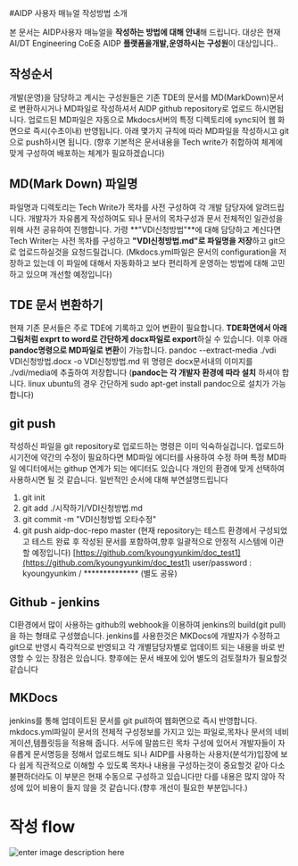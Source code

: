 ﻿#AIDP 사용자 매뉴얼 작성방법 소개

본 문서는 AIDP사용자 매뉴얼을 **작성하는 방법에 대해 안내**해 드립니다.
대상은 현재 AI/DT Engineering CoE중 AIDP **플랫폼을개발,운영하시는 구성원**이 대상입니다..


## 작성순서

개발(운영)을 담당하고 계시는 구성원들은 기존 TDE의 문서를 MD(MarkDown)문서로 변환하시거나 MD파일로 작성하셔서 AIDP github repository로 업로드 하시면됩니다.
업로드된 MD파일은 자동으로 Mkdocs서버의 특정 디렉토리에 sync되어 웹 화면으로 즉시(수초이내) 반영됩니다.
아래 몇가지 규칙에 따라 MD파일을 작성하시고 git으로 push하시면 됩니다.
(향후 기본적은 문서내용을 Tech write가 취합하여 체계에 맞게 구성하여 배포하는 체계가 필요하겠습니다)

## MD(Mark Down) 파일명

파일명과 디렉토리는 Tech Write가 목차를 사전 구성하여 각 개발 담당자에 알려드립니다.
개발자가 자유롭게 작성하여도 되나 문서의 목차구성과 문서 전체적인 일관성을 위해 사전 공유하여 진행합니다.
가령 **"VDI신청방법"**에 대해 담당하고 계신다면 Tech Writer는 사전 목차를 구성하고 **"VDI신청방법.md"로 파일명을 저장**하고 git으로 업로드하실것을 요청드릴겁니다. 
(Mkdocs.yml파일은 문서의 configuration을 저장하고 있는데 이 파일에 대해서 자동화하고 보다 편리하게 운영하는 방법에 대해 고민하고 있으며 개선할 예정입니다)

## TDE 문서 변환하기

현재 기존 문서들은 주로 TDE에 기록하고 있어 변환이 필요합니다.
**TDE화면에서 아래 그림처럼 exprt to word로 간단하게 docx파일로 export**하실 수 있습니다.
이후 아래 **pandoc명령으로 MD파일로 변환**이 가능합니다.
pandoc --extract-media ./vdi VDI신청방법.docx -o VDI신청방법.md
위 명령은 docx문서내의 이미지를 ./vdi/media에 추출하여 저장합니다
(**pandoc는 각 개발자 환경에 따라 설치** 하셔야 합니다. linux ubuntu의 경우 간단하게 sudo apt-get install pandoc으로 설치가 가능합니다)


## git push

작성하신 파일을 git repository로 업로드하는 명령은 이미 익숙하실겁니다.
업로드하시기전에 약간의 수정이 필요하다면 MD파일 에디터를 사용하여 수정 하며 특정 MD파일 에디터에서는 githup 연계가 되는 에디터도 있습니다
개인의 환경에 맞게 선택하여 사용하시면 될 것 같습니다.
일반적인 순서에 대해 부연설명드립니다
1) git init
2) git add ./시작하기/VDI신청방법.md
3) git commit -m "VDI신청방법 오타수정"
4) git push aidp-doc-repo master
(현재 repository는 테스트 환경에서 구성되었고 테스트 완료 후 작성된 문서를 포함하여,향후 일괄적으로 안정적 시스템에 이관할 예정입니다)
[https://github.com/kyoungyunkim/doc_test1](https://github.com/kyoungyunkim/doc_test1)
user/password : kyoungyunkim / ************** (별도 공유)

## Github - jenkins

CI환경에서 많이 사용하는 github의 webhook을 이용하여 jenkins의 build(git pull)을 하는 형태로 구성했습니다.
jenkins를 사용한것은 MKDocs에 개발자가 수정하고 git으로 반영시 즉각적으로 반영되고 각 개별담당자별로 업데이트 되는 내용을 바로 반영할 수 있는 장점은 있습니다.
향후에는 문서 배포에 있어 별도의 검토절차가 필요할것 같습니다


## MKDocs

jenkins를 통해 업데이트된 문서를 git pull하여 웹화면으로 즉시 반영합니다.
mkdocs.yml파일이 문서의 전체적 구성정보를 가지고 있는 파일로,목차나 문서의 네비게이션,템플릿등을 적용해 줍니다.
서두에 말씀드린 목차 구성에 있어서 개발자들이 자유롭게 문서명등을 정해서 업로드해도 되나 AIDP를 사용하는 사용자(분석가)입장에 보다 쉽게 직관적으로 이해할 수 있도록 목차나 내용을 구성하는것이 중요할것 같아 다소 불편하더라도 이 부분은 현재 수동으로 구성하고 있습니다만 다를 내용은 많지 않아 작성에 있어 비용이 들지 않을 것 같습니다.(향후 개선이 필요한 부분입니다.)

# 작성 flow

![enter image description here](http://18.219.180.88:9000/image/guide/image1.png)

